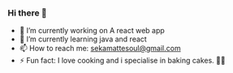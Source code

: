 ### Hi there 👋

- 🔭 I’m currently working on A react web app
- 🌱 I’m currently learning java and react
- 📫 How to reach me: sekamattesoul@gmail.com
- ⚡ Fun fact: I love cooking and i specialise in baking cakes. 👨‍🍳

<!--
**SoulSolomon21/soulSolomon21** is a ✨ _special_ ✨ repository because its `README.md` (this file) appears on your GitHub profile.

Here are some ideas to get you started:

- 🔭 I’m currently working on ...
- 🌱 I’m currently learning ...
- 👯 I’m looking to collaborate on ...
- 🤔 I’m looking for help with ...
- 💬 Ask me about ...
- 📫 How to reach me: ...
- 😄 Pronouns: ...
- ⚡ Fun fact: ...
-->
